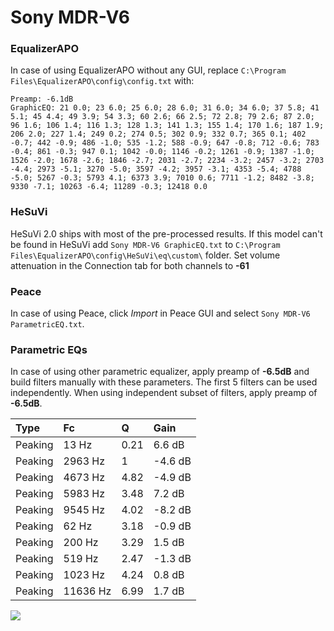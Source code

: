 # Sony MDR-V6

### EqualizerAPO
In case of using EqualizerAPO without any GUI, replace `C:\Program Files\EqualizerAPO\config\config.txt`
with:
```
Preamp: -6.1dB
GraphicEQ: 21 0.0; 23 6.0; 25 6.0; 28 6.0; 31 6.0; 34 6.0; 37 5.8; 41 5.1; 45 4.4; 49 3.9; 54 3.3; 60 2.6; 66 2.5; 72 2.8; 79 2.6; 87 2.0; 96 1.6; 106 1.4; 116 1.3; 128 1.3; 141 1.3; 155 1.4; 170 1.6; 187 1.9; 206 2.0; 227 1.4; 249 0.2; 274 0.5; 302 0.9; 332 0.7; 365 0.1; 402 -0.7; 442 -0.9; 486 -1.0; 535 -1.2; 588 -0.9; 647 -0.8; 712 -0.6; 783 -0.4; 861 -0.3; 947 0.1; 1042 -0.0; 1146 -0.2; 1261 -0.9; 1387 -1.0; 1526 -2.0; 1678 -2.6; 1846 -2.7; 2031 -2.7; 2234 -3.2; 2457 -3.2; 2703 -4.4; 2973 -5.1; 3270 -5.0; 3597 -4.2; 3957 -3.1; 4353 -5.4; 4788 -5.0; 5267 -0.3; 5793 4.1; 6373 3.9; 7010 0.6; 7711 -1.2; 8482 -3.8; 9330 -7.1; 10263 -6.4; 11289 -0.3; 12418 0.0
```

### HeSuVi
HeSuVi 2.0 ships with most of the pre-processed results. If this model can't be found in HeSuVi add
`Sony MDR-V6 GraphicEQ.txt` to `C:\Program Files\EqualizerAPO\config\HeSuVi\eq\custom\` folder.
Set volume attenuation in the Connection tab for both channels to **-61**

### Peace
In case of using Peace, click *Import* in Peace GUI and select `Sony MDR-V6 ParametricEQ.txt`.

### Parametric EQs
In case of using other parametric equalizer, apply preamp of **-6.5dB** and build filters manually
with these parameters. The first 5 filters can be used independently.
When using independent subset of filters, apply preamp of **-6.5dB**.

| Type    | Fc       |    Q | Gain    |
|:--------|:---------|:-----|:--------|
| Peaking | 13 Hz    | 0.21 | 6.6 dB  |
| Peaking | 2963 Hz  | 1    | -4.6 dB |
| Peaking | 4673 Hz  | 4.82 | -4.9 dB |
| Peaking | 5983 Hz  | 3.48 | 7.2 dB  |
| Peaking | 9545 Hz  | 4.02 | -8.2 dB |
| Peaking | 62 Hz    | 3.18 | -0.9 dB |
| Peaking | 200 Hz   | 3.29 | 1.5 dB  |
| Peaking | 519 Hz   | 2.47 | -1.3 dB |
| Peaking | 1023 Hz  | 4.24 | 0.8 dB  |
| Peaking | 11636 Hz | 6.99 | 1.7 dB  |

![](https://raw.githubusercontent.com/jaakkopasanen/AutoEq/master/results/innerfidelity/sbaf-serious/Sony%20MDR-V6/Sony%20MDR-V6.png)